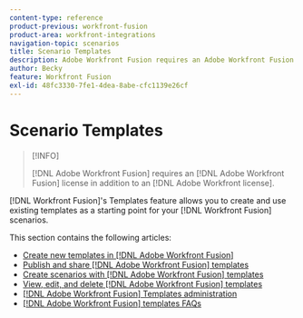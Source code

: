 ```yaml
---
content-type: reference
product-previous: workfront-fusion
product-area: workfront-integrations
navigation-topic: scenarios
title: Scenario Templates
description: Adobe Workfront Fusion requires an Adobe Workfront Fusion license in addition to an Adobe Workfront license.
author: Becky
feature: Workfront Fusion
exl-id: 48fc3330-7fe1-4dea-8abe-cfc1139e26cf
---
```

# Scenario Templates

>[!INFO]
>
>[!DNL Adobe Workfront Fusion] requires an [!DNL Adobe Workfront Fusion] license in addition to an [!DNL Adobe Workfront license].

[!DNL Workfront Fusion]'s Templates feature allows you to create and use existing templates as a starting point for your [!DNL Workfront Fusion] scenarios.

This section contains the following articles:

* [Create new templates in [!DNL Adobe Workfront Fusion]](../../../workfront-fusion/scenarios/templates/create-new-fusion-templates.md)
* [Publish and share [!DNL Adobe Workfront Fusion] templates](../../../workfront-fusion/scenarios/templates/publish-and-share-fusion-templates.md)
* [Create scenarios with [!DNL Adobe Workfront Fusion] templates](../../../workfront-fusion/scenarios/templates/create-scenarios-with-fusion-templates.md)
* [View, edit, and delete [!DNL Adobe Workfront Fusion] templates](../../../workfront-fusion/scenarios/templates/view-edit-and-delete-fusion-templates.md)
* [[!DNL Adobe Workfront Fusion] Templates administration](../../../workfront-fusion/scenarios/templates/fusion-templates-adminstration.md)
* [[!DNL Adobe Workfront Fusion] templates FAQs](../../../workfront-fusion/scenarios/templates/fusion-templates-faqs.md)
